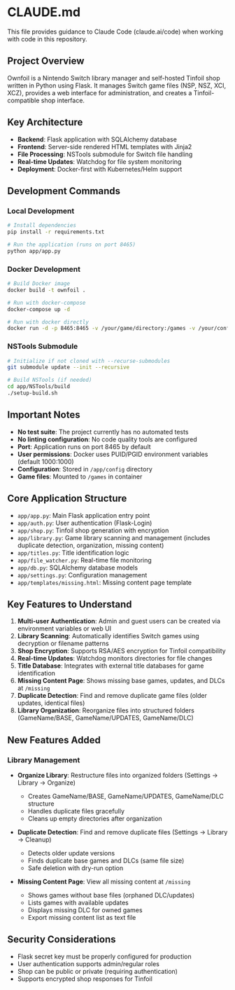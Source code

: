 # CLAUDE.md

This file provides guidance to Claude Code (claude.ai/code) when working with code in this repository.

## Project Overview

Ownfoil is a Nintendo Switch library manager and self-hosted Tinfoil shop written in Python using Flask. It manages Switch game files (NSP, NSZ, XCI, XCZ), provides a web interface for administration, and creates a Tinfoil-compatible shop interface.

## Key Architecture

- **Backend**: Flask application with SQLAlchemy database
- **Frontend**: Server-side rendered HTML templates with Jinja2
- **File Processing**: NSTools submodule for Switch file handling
- **Real-time Updates**: Watchdog for file system monitoring
- **Deployment**: Docker-first with Kubernetes/Helm support

## Development Commands

### Local Development
```bash
# Install dependencies
pip install -r requirements.txt

# Run the application (runs on port 8465)
python app/app.py
```

### Docker Development
```bash
# Build Docker image
docker build -t ownfoil .

# Run with docker-compose
docker-compose up -d

# Run with docker directly
docker run -d -p 8465:8465 -v /your/game/directory:/games -v /your/config/directory:/app/config --name ownfoil ownfoil
```

### NSTools Submodule
```bash
# Initialize if not cloned with --recurse-submodules
git submodule update --init --recursive

# Build NSTools (if needed)
cd app/NSTools/build
./setup-build.sh
```

## Important Notes

- **No test suite**: The project currently has no automated tests
- **No linting configuration**: No code quality tools are configured
- **Port**: Application runs on port 8465 by default
- **User permissions**: Docker uses PUID/PGID environment variables (default 1000:1000)
- **Configuration**: Stored in `/app/config` directory
- **Game files**: Mounted to `/games` in container

## Core Application Structure

- `app/app.py`: Main Flask application entry point
- `app/auth.py`: User authentication (Flask-Login)
- `app/shop.py`: Tinfoil shop generation with encryption
- `app/library.py`: Game library scanning and management (includes duplicate detection, organization, missing content)
- `app/titles.py`: Title identification logic
- `app/file_watcher.py`: Real-time file monitoring
- `app/db.py`: SQLAlchemy database models
- `app/settings.py`: Configuration management
- `app/templates/missing.html`: Missing content page template

## Key Features to Understand

1. **Multi-user Authentication**: Admin and guest users can be created via environment variables or web UI
2. **Library Scanning**: Automatically identifies Switch games using decryption or filename patterns
3. **Shop Encryption**: Supports RSA/AES encryption for Tinfoil compatibility
4. **Real-time Updates**: Watchdog monitors directories for file changes
5. **Title Database**: Integrates with external title databases for game identification
6. **Missing Content Page**: Shows missing base games, updates, and DLCs at `/missing`
7. **Duplicate Detection**: Find and remove duplicate game files (older updates, identical files)
8. **Library Organization**: Reorganize files into structured folders (GameName/BASE, GameName/UPDATES, GameName/DLC)

## New Features Added

### Library Management
- **Organize Library**: Restructure files into organized folders (Settings → Library → Organize)
  - Creates GameName/BASE, GameName/UPDATES, GameName/DLC structure
  - Handles duplicate files gracefully
  - Cleans up empty directories after organization
  
- **Duplicate Detection**: Find and remove duplicate files (Settings → Library → Cleanup)
  - Detects older update versions
  - Finds duplicate base games and DLCs (same file size)
  - Safe deletion with dry-run option
  
- **Missing Content Page**: View all missing content at `/missing`
  - Shows games without base files (orphaned DLC/updates)
  - Lists games with available updates
  - Displays missing DLC for owned games
  - Export missing content list as text file

## Security Considerations

- Flask secret key must be properly configured for production
- User authentication supports admin/regular roles
- Shop can be public or private (requiring authentication)
- Supports encrypted shop responses for Tinfoil